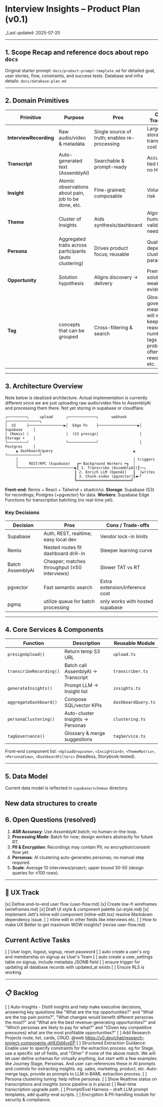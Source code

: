 # Interview Insights – Product Plan (v0.1)

_Last updated: 2025-07-20

---

## 1. Scope Recap and reference docs about repo `docs`

Original starter prompt: `docs/product-prompt-template.md` for detailed goal, user stories, flow, constraints, and success tests.
Database and infra details: `docs/database-plan.md`

---

## 2. Domain Primitives

| Primitive | Purpose | Pros | Cons / Trade-offs |
|-----------|---------|------|-------------------|
| **InterviewRecording** | Raw audio/video & metadata | Single source of truth; enables re-processing | Large storage; transcoding cost |
| **Transcript** | Auto-generated text (AssemblyAI) | Searchable & prompt-ready | Accuracy tied to ASR; no HITL |
| **Insight** | Atomic observations about pain, job to be done, etc. | Fine-grained; composable | Volume/noise risk |
| **Theme** | Cluster of Insights | Aids synthesis/dashboard | Algorithm & human validation needed |
| **Persona** | Aggregated traits across participants (auto clustering) | Drives product focus; reusable | Quality depends on cluster params |
| **Opportunity** | Solution hypothesis | Aligns discovery → delivery | Premature solutioning if weak evidence |
| **Tag** | concepts that can be grouped | Cross-filtering & search | Glossary governance means we will want to keep to a reasonable number of tags and probably often merge, reword them, etc. |

---

## 3. Architecture Overview

Note below is idealized architecture. Actual implementation is currently different since we are just uploading raw audio/video files to AssemblyAI and processing them there. Not yet storing in supabase or cloudflare.

```text
┌─────────┐     upload      ┌─────────────┐      webhook      ┌───────────────┐
│  UI     ├────────────────▶│  Edge Fn    ├──────────────────▶│  Supabase     │
│ (Remix) │                 │  (S3 presign│                   │  Storage +    │
└─────────┘                 └─────────────┘                   │  Postgres     │
     ▲ dashboard/query                                     ▲  └───────────────┘
     │                                                     │ triggers
     │     REST/RPC (Supabase)   ╔═ Background Workers ═╗  │
     └──────────────────────────▶║ 1. Transcribe (AssemblyAI)║──┐
                                ║ 2. Enrich LLM (OpenAI)   ║  │writes
                                ║ 3. Chunk-index (pgvector)║◀─┘
                                ╚═════════════════════════╝
```

**Front-end**: Remix + React + Tailwind + shadcn/ui.
**Storage**: Supabase (S3) for recordings; Postgres (+pgvector) for data.
**Workers**: Supabase Edge Functions for transcription batching (no real-time yet).

### Key Decisions

| Decision | Pros | Cons / Trade-offs |
|----------|------|------------------|
| Supabase | Auth, REST, realtime; easy local dev | Vendor lock-in limits |
| Remix | Nested routes fit dashboard drill-in | Steeper learning curve |
| Batch AssemblyAI | Cheaper; matches throughput (≤50 interviews) | Slower TAT vs RT |
| pgvector | Fast semantic search | Extra extension/inference cost |
| pgmq | utilize queue for batch processing | only works with hosted supabase |

---

## 4. Core Services & Components

| Function | Description | Reusable Module |
|----------|-------------|-----------------|
| `presignUpload()` | Return temp S3 URL | `upload.ts` |
| `transcribeRecording()` | Batch call AssemblyAI → Transcript | `transcriber.ts` |
| `generateInsights()` | Prompt LLM → Insight list | `insights.ts` |
| `aggregateDashboard()` | Compose SQL/vector KPIs | `dashboardQuery.ts` |
| `personaClustering()` | Auto-cluster Insights → Personas | `clustering.ts` |
| `tagGovernance()` | Glossary & merge suggestions | `tagService.ts` |

Front-end component list: `<UploadDropzone>`, `<InsightCard>`, `<ThemeMatrix>`, `<PersonaView>`, `<DashboardFilters>` (headless, Storybook-tested).

---

## 5. Data Model

Current data model is reflected in `supabase/schemas` directory.

New data structures to create
---

## 6. Open Questions (resolved)

1. **ASR Accuracy**: Use *AssemblyAI batch*; no human-in-the-loop.
2. **Processing Mode**: Batch for now; design workers abstractly for future RT.
3. **PII & Encryption**: Recordings may contain PII; no encryption/consent flow yet.
4. **Personas**: AI clustering auto-generates personas; no manual step required.
5. **Scale**: Average 10 interviews/project; upper bound 30-50 (design queries for ≤100 rows).

---

## 🎨 UX Track

[x] Define end-to-end user flow (user-flow.md)
[x] Create low-fi wireframes (wireframes.md)
[x] Draft UI style & component palette (ui-style.md)
[x] Implement Jett's inline edit component (inline-edit.tsx) resolve Markdown dependency issue.
[ ] inline edit in other fields like interviews etc.
[ ] How to make UX Better to get maximum WOW insights? (revise user-flow.md)

## Current Active Tasks

[ ] User login, logout, signup, reset password
[ ] auto create a user's org and membership on signup as User's Team
[ ] auto create a user_settings table on signup, include metadata JSONB field
[ ] ensure trigger for updating all database records with updated_at exists
[ ] Ensure RLS is working

---

## 📋 Backlog

[ ] Auto-Insights - Distill insights and help make executive decisions, answering key questions like "What are the top opportunities?" and "What are the top pain points?", "What changes would benefit different personas the most?" and "What are the best revenue-generating opportunities?" and "Which personas are likely to pay for what?" and "(Given key competitive pressures) what are the most profitable opportunities?"
[ ] Add Research Projects route, list, cards, CRUD. @web <https://v0.dev/chat/research-project-components-qHfJ0d4vxEP>
[ ] Structured Extraction Guidance: Enable user to specify constraints for the extraction process. eg for Stage, use a specific set of fields, and "Other" if none of the above match. We will let user define schemas for virtually anything, but start with a few examples like Journey Stage, Personas. And user can references these in AI prompts and controls for extracting insights. eg. sales, marketing, product, etc. Auto-merge tags, provide as prompts to LLM in BAML extraction process.
[ ] Persona clustering tuning: help refine personas.
[ ] Show Realtime status on transcriptions and insights (once pipeline is in place)
[ ] Real-time transcription upgrade path.
[ ] Prompt/Eval Harness – draft LLM prompt templates, add quality-eval scripts.
[ ] Encryption & PII-handling module for security & compliance.
